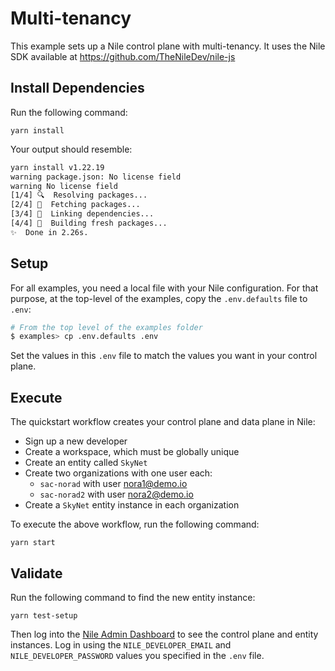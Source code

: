 # Multi-tenancy

This example sets up a Nile control plane with multi-tenancy.
It uses the Nile SDK available at https://github.com/TheNileDev/nile-js

## Install Dependencies

Run the following command:

```
yarn install
```

Your output should resemble:

```bash
yarn install v1.22.19
warning package.json: No license field
warning No license field
[1/4] 🔍  Resolving packages...
[2/4] 🚚  Fetching packages...
[3/4] 🔗  Linking dependencies...
[4/4] 🔨  Building fresh packages...
✨  Done in 2.26s.
```

## Setup

For all examples, you need a local file with your Nile configuration.
For that purpose, at the top-level of the examples, copy the `.env.defaults` file to `.env`:

```bash
# From the top level of the examples folder
$ examples> cp .env.defaults .env
```

Set the values in this `.env` file to match the values you want in your control plane.


## Execute

The quickstart workflow creates your control plane and data plane in Nile:

- Sign up a new developer
- Create a workspace, which must be globally unique
- Create an entity called `SkyNet`
- Create two organizations with one user each:
  - `sac-norad` with user nora1@demo.io
  - `sac-norad2` with user nora2@demo.io
- Create a `SkyNet` entity instance in each organization

To execute the above workflow, run the following command:

```
yarn start
```

## Validate

Run the following command to find the new entity instance:

```
yarn test-setup
```

Then log into the [Nile Admin Dashboard](https://nad.thenile.dev/) to see the control plane and entity instances.
Log in using the `NILE_DEVELOPER_EMAIL` and `NILE_DEVELOPER_PASSWORD` values you specified in the `.env` file.

